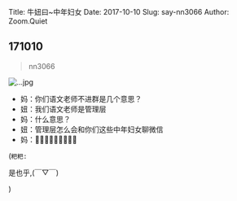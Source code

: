 Title: 牛妞曰~中年妇女
Date: 2017-10-10
Slug: say-nn3066
Author: Zoom.Quiet


## 171010
> nn3066

![...jpg](http://momoko.zoomquiet.top/niuniu-albums/nn2017/171010-nn3066.jpeg?imageView2/2/w/360)

- 妈：你们语文老师不进群是几个意思？
- 妞：我们语文老师是管理层
- 妈：什么意思？
- 妞：管理层怎么会和你们这些中年妇女聊微信
- 妈：🤦🏻‍♀️🤦🏻‍♀️🤦🏻‍♀️



(`粑粑:` 

是也乎,(￣▽￣)


)
